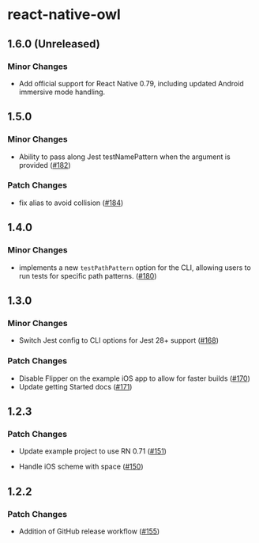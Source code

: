 # react-native-owl

## 1.6.0 (Unreleased)

### Minor Changes

- Add official support for React Native 0.79, including updated Android immersive mode handling.

## 1.5.0

### Minor Changes

- Ability to pass along Jest testNamePattern when the argument is provided ([#182](https://github.com/FormidableLabs/react-native-owl/pull/182))

### Patch Changes

- fix alias to avoid collision ([#184](https://github.com/FormidableLabs/react-native-owl/pull/184))

## 1.4.0

### Minor Changes

- implements a new `testPathPattern` option for the CLI, allowing users to run tests for specific path patterns. ([#180](https://github.com/FormidableLabs/react-native-owl/pull/180))

## 1.3.0

### Minor Changes

- Switch Jest config to CLI options for Jest 28+ support ([#168](https://github.com/FormidableLabs/react-native-owl/pull/168))

### Patch Changes

- Disable Flipper on the example iOS app to allow for faster builds ([#170](https://github.com/FormidableLabs/react-native-owl/pull/170))
- Update getting Started docs ([#171](https://github.com/FormidableLabs/react-native-owl/pull/171))

## 1.2.3

### Patch Changes

- Update example project to use RN 0.71 ([#151](https://github.com/FormidableLabs/react-native-owl/pull/151))

- Handle iOS scheme with space ([#150](https://github.com/FormidableLabs/react-native-owl/pull/150))

## 1.2.2

### Patch Changes

- Addition of GitHub release workflow ([#155](https://github.com/FormidableLabs/react-native-owl/pull/155))
